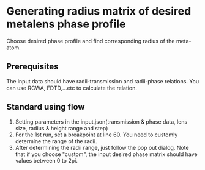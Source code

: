 # Generating radius matrix of desired metalens phase profile
Choose desired phase profile and find corresponding radius of the meta-atom.
## Prerequisites 
The input data should have radii-transmission and radii-phase relations. You can use RCWA, FDTD,...etc to calculate the relation.

## Standard using flow
1. Setting parameters in the input.json(transmission & phase data, lens
size, radius & height range and step)
2. For the 1st run, set a breakpoint at line 60. You need to customly determine the
range of the radii.
3. After determining the radii range, just follow the pop out dialog.
Note that if you choose "custom", the input desired phase matrix should
have values between 0 to 2pi.

